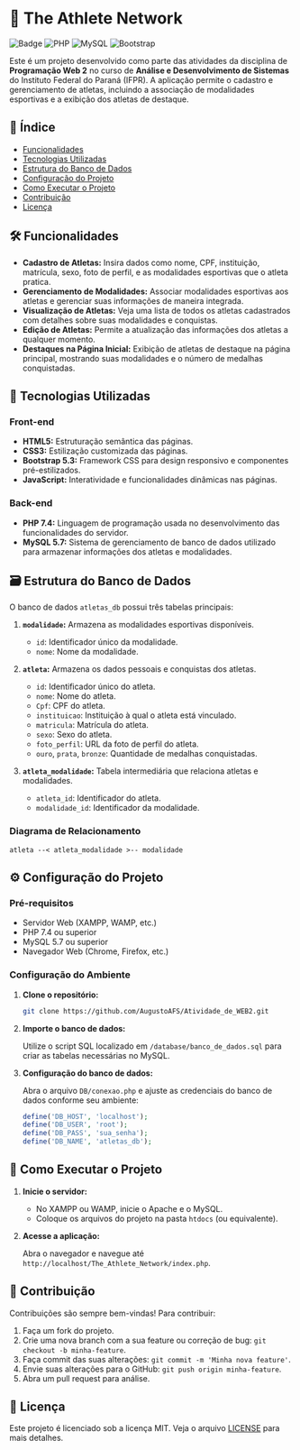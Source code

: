 
# 🏅 The Athlete Network

![Badge](https://img.shields.io/badge/IFPR-TADS-green) ![PHP](https://img.shields.io/badge/PHP-7.4-blue) ![MySQL](https://img.shields.io/badge/MySQL-5.7-blue) ![Bootstrap](https://img.shields.io/badge/Bootstrap-5.3-purple)

Este é um projeto desenvolvido como parte das atividades da disciplina de **Programação Web 2** no curso de **Análise e Desenvolvimento de Sistemas** do Instituto Federal do Paraná (IFPR). A aplicação permite o cadastro e gerenciamento de atletas, incluindo a associação de modalidades esportivas e a exibição dos atletas de destaque.

## 📑 Índice

- [Funcionalidades](#funcionalidades)
- [Tecnologias Utilizadas](#tecnologias-utilizadas)
- [Estrutura do Banco de Dados](#estrutura-do-banco-de-dados)
- [Configuração do Projeto](#configuração-do-projeto)
- [Como Executar o Projeto](#como-executar-o-projeto)
- [Contribuição](#contribuição)
- [Licença](#licença)

## 🛠️ Funcionalidades

- **Cadastro de Atletas:** Insira dados como nome, CPF, instituição, matrícula, sexo, foto de perfil, e as modalidades esportivas que o atleta pratica.
- **Gerenciamento de Modalidades:** Associar modalidades esportivas aos atletas e gerenciar suas informações de maneira integrada.
- **Visualização de Atletas:** Veja uma lista de todos os atletas cadastrados com detalhes sobre suas modalidades e conquistas.
- **Edição de Atletas:** Permite a atualização das informações dos atletas a qualquer momento.
- **Destaques na Página Inicial:** Exibição de atletas de destaque na página principal, mostrando suas modalidades e o número de medalhas conquistadas.

## 🚀 Tecnologias Utilizadas

### Front-end

- **HTML5:** Estruturação semântica das páginas.
- **CSS3:** Estilização customizada das páginas.
- **Bootstrap 5.3:** Framework CSS para design responsivo e componentes pré-estilizados.
- **JavaScript:** Interatividade e funcionalidades dinâmicas nas páginas.

### Back-end

- **PHP 7.4:** Linguagem de programação usada no desenvolvimento das funcionalidades do servidor.
- **MySQL 5.7:** Sistema de gerenciamento de banco de dados utilizado para armazenar informações dos atletas e modalidades.

## 🗃️ Estrutura do Banco de Dados

O banco de dados `atletas_db` possui três tabelas principais:

1. **`modalidade`:** Armazena as modalidades esportivas disponíveis.
    - `id`: Identificador único da modalidade.
    - `nome`: Nome da modalidade.

2. **`atleta`:** Armazena os dados pessoais e conquistas dos atletas.
    - `id`: Identificador único do atleta.
    - `nome`: Nome do atleta.
    - `Cpf`: CPF do atleta.
    - `instituicao`: Instituição à qual o atleta está vinculado.
    - `matricula`: Matrícula do atleta.
    - `sexo`: Sexo do atleta.
    - `foto_perfil`: URL da foto de perfil do atleta.
    - `ouro`, `prata`, `bronze`: Quantidade de medalhas conquistadas.

3. **`atleta_modalidade`:** Tabela intermediária que relaciona atletas e modalidades.
    - `atleta_id`: Identificador do atleta.
    - `modalidade_id`: Identificador da modalidade.

### Diagrama de Relacionamento

```plaintext
atleta --< atleta_modalidade >-- modalidade
```

## ⚙️ Configuração do Projeto

### Pré-requisitos

- Servidor Web (XAMPP, WAMP, etc.)
- PHP 7.4 ou superior
- MySQL 5.7 ou superior
- Navegador Web (Chrome, Firefox, etc.)

### Configuração do Ambiente

1. **Clone o repositório:**

   ```bash
   git clone https://github.com/AugustoAFS/Atividade_de_WEB2.git
   ```

2. **Importe o banco de dados:**

   Utilize o script SQL localizado em `/database/banco_de_dados.sql` para criar as tabelas necessárias no MySQL.

3. **Configuração do banco de dados:**

   Abra o arquivo `DB/conexao.php` e ajuste as credenciais do banco de dados conforme seu ambiente:

   ```php
   define('DB_HOST', 'localhost');
   define('DB_USER', 'root');
   define('DB_PASS', 'sua_senha');
   define('DB_NAME', 'atletas_db');
   ```

## 🏃 Como Executar o Projeto

1. **Inicie o servidor:**

   - No XAMPP ou WAMP, inicie o Apache e o MySQL.
   - Coloque os arquivos do projeto na pasta `htdocs` (ou equivalente).

2. **Acesse a aplicação:**

   Abra o navegador e navegue até `http://localhost/The_Athlete_Network/index.php`.

## 🤝 Contribuição

Contribuições são sempre bem-vindas! Para contribuir:

1. Faça um fork do projeto.
2. Crie uma nova branch com a sua feature ou correção de bug: `git checkout -b minha-feature`.
3. Faça commit das suas alterações: `git commit -m 'Minha nova feature'`.
4. Envie suas alterações para o GitHub: `git push origin minha-feature`.
5. Abra um pull request para análise.

## 📄 Licença

Este projeto é licenciado sob a licença MIT. Veja o arquivo [LICENSE](LICENSE) para mais detalhes.
